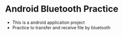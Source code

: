 # Android Bluetooth Practice
* This is a android application project
* Practice to transfer and receive file by bluetooth